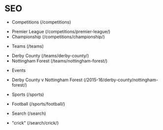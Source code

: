 # SEO

* Competitions (/competitions)
 - Premier League (/competitions/premier-league/)
 - Championship (/competitions/championship/)
* Teams (/teams)
 - Derby County (/teams/derby-county/)
 - Nottingham Forest (/teams/nottingham-forest/)
* Events
 - Derby County v Nottingham Forest (/2015-16/derby-county/nottingham-forest/)
* Sports (/sports)
 - Football (/sports/football/)
* Search (/search)
 - "crick" (/search/crick/)
 